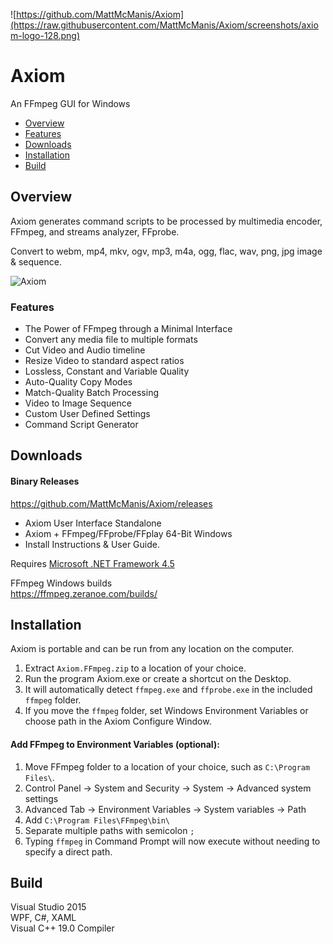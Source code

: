 ![https://github.com/MattMcManis/Axiom](https://raw.githubusercontent.com/MattMcManis/Axiom/screenshots/axiom-logo-128.png)

# Axiom
An FFmpeg GUI for Windows

* [Overview](#overview)
* [Features](#features)
* [Downloads](#downloads)
* [Installation](#installation)
* [Build](#build)

## Overview
Axiom generates command scripts to be processed by multimedia encoder, FFmpeg, and streams analyzer, FFprobe.

Convert to webm, mp4, mkv, ogv, mp3, m4a, ogg, flac, wav, png, jpg image & sequence.

![Axiom](https://github.com/MattMcManis/Axiom/blob/screenshots/axiom.png?raw=true)

### Features
* The Power of FFmpeg through a Minimal Interface
* Convert any media file to multiple formats
* Cut Video and Audio timeline
* Resize Video to standard aspect ratios
* Lossless, Constant and Variable Quality
* Auto-Quality Copy Modes
* Match-Quality Batch Processing
* Video to Image Sequence
* Custom User Defined Settings
* Command Script Generator

## Downloads
#### Binary Releases
https://github.com/MattMcManis/Axiom/releases

* Axiom User Interface Standalone
* Axiom + FFmpeg/FFprobe/FFplay 64-Bit Windows
* Install Instructions & User Guide.

Requires [Microsoft .NET Framework 4.5](http://www.deviantart.com/users/outgoing?https://www.microsoft.com/en-us/download/details.aspx?id=30653)

FFmpeg Windows builds
<br />
https://ffmpeg.zeranoe.com/builds/

## Installation
Axiom is portable and can be run from any location on the computer.

1. Extract `Axiom.FFmpeg.zip` to a location of your choice.
2. Run the program Axiom.exe or create a shortcut on the Desktop.
3. It will automatically detect `ffmpeg.exe` and `ffprobe.exe` in the included `ffmpeg` folder.
4. If you move the `ffmpeg` folder, set Windows Environment Variables or choose path in the Axiom Configure Window.

#### Add FFmpeg to Environment Variables (optional):

1. Move FFmpeg folder to a location of your choice, such as `C:\Program Files\`.
2. Control Panel → System and Security → System → Advanced system settings
3. Advanced Tab → Environment Variables → System variables → Path
4. Add `C:\Program Files\FFmpeg\bin\`
5. Separate multiple paths with semicolon `;`
6. Typing `ffmpeg` in Command Prompt will now execute without needing to specify a direct path.

## Build
Visual Studio 2015
<br />
WPF, C#, XAML
<br />
Visual C++ 19.0 Compiler
